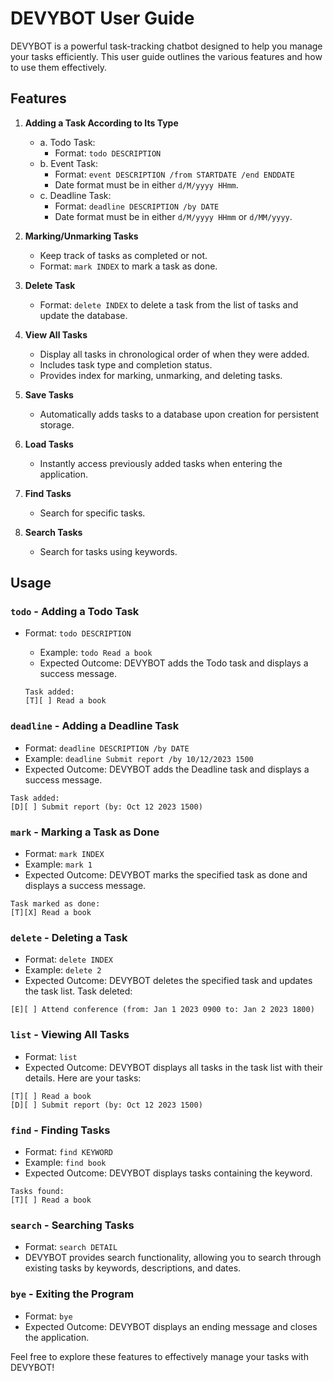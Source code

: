 # DEVYBOT User Guide

DEVYBOT is a powerful task-tracking chatbot designed to help you manage your tasks efficiently. This user guide outlines the various features and how to use them effectively.

## Features

1. **Adding a Task According to Its Type**
   - a. Todo Task:
     - Format: `todo DESCRIPTION`
   - b. Event Task:
     - Format: `event DESCRIPTION /from STARTDATE /end ENDDATE`
     - Date format must be in either `d/M/yyyy HHmm`.
   - c. Deadline Task:
     - Format: `deadline DESCRIPTION /by DATE`
     - Date format must be in either `d/M/yyyy HHmm` or `d/MM/yyyy`.

2. **Marking/Unmarking Tasks**
   - Keep track of tasks as completed or not.
   - Format: `mark INDEX` to mark a task as done.

3. **Delete Task**
   - Format: `delete INDEX` to delete a task from the list of tasks and update the database.

4. **View All Tasks**
   - Display all tasks in chronological order of when they were added.
   - Includes task type and completion status.
   - Provides index for marking, unmarking, and deleting tasks.

5. **Save Tasks**
   - Automatically adds tasks to a database upon creation for persistent storage.

6. **Load Tasks**
   - Instantly access previously added tasks when entering the application.

7. **Find Tasks**
   - Search for specific tasks.

8. **Search Tasks**
   - Search for tasks using keywords.

## Usage

### `todo` - Adding a Todo Task
- Format: `todo DESCRIPTION`
  - Example: `todo Read a book`
  - Expected Outcome: DEVYBOT adds the Todo task and displays a success message.
  
  ```
  Task added:
  [T][ ] Read a book
  ```


### `deadline` - Adding a Deadline Task
- Format: `deadline DESCRIPTION /by DATE`
- Example: `deadline Submit report /by 10/12/2023 1500`
- Expected Outcome: DEVYBOT adds the Deadline task and displays a success message.

```
Task added:
[D][ ] Submit report (by: Oct 12 2023 1500)
```

### `mark` - Marking a Task as Done
- Format: `mark INDEX`
- Example: `mark 1`
- Expected Outcome: DEVYBOT marks the specified task as done and displays a success message.
```
Task marked as done:
[T][X] Read a book
```

### `delete` - Deleting a Task
- Format: `delete INDEX`
- Example: `delete 2`
- Expected Outcome: DEVYBOT deletes the specified task and updates the task list.
Task deleted:
```
[E][ ] Attend conference (from: Jan 1 2023 0900 to: Jan 2 2023 1800)
```

### `list` - Viewing All Tasks
- Format: `list`
- Expected Outcome: DEVYBOT displays all tasks in the task list with their details.
Here are your tasks:

```
[T][ ] Read a book
[D][ ] Submit report (by: Oct 12 2023 1500)
```


### `find` - Finding Tasks
- Format: `find KEYWORD`
- Example: `find book`
- Expected Outcome: DEVYBOT displays tasks containing the keyword.

```
Tasks found:
[T][ ] Read a book
```

### `search` - Searching Tasks
- Format: `search DETAIL`
- DEVYBOT provides search functionality, allowing you to search through existing tasks by keywords, descriptions, and dates.

### `bye` - Exiting the Program
- Format: `bye`
- Expected Outcome: DEVYBOT displays an ending message and closes the application.

Feel free to explore these features to effectively manage your tasks with DEVYBOT!

